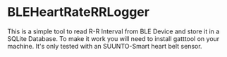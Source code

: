 # BLEHeartRateRRLogger

This is a simple tool to read R-R Interval from BLE Device and store it in a SQLite Database. To make it work you will need to install gatttool on your machine. It's only tested with an SUUNTO-Smart heart belt sensor.
